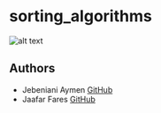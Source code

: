 # sorting_algorithms

![alt text](https://s3.amazonaws.com/intranet-projects-files/holbertonschool-low_level_programming/248/willy-wonka.png)

## Authors
* Jebeniani Aymen [GitHub](https://github.com/Jebeniani)
* Jaafar Fares [GitHub](https://github.com/jaafarfares)

